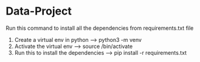 # Data-Project
Run this command to install all the dependencies from requirements.txt file
1. Create a virtual env in python --> python3 -m venv <name-of-venv>
2. Activate the virtual env --> source <name-of-venv>/bin/activate
3. Run this to install the dependencies --> pip install -r requirements.txt
